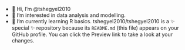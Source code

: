 - 👋 Hi, I’m @tshegyel2010
- 👀 I’m interested in data analysis and modelling.
- 🌱 I’m currently learning R basics.
tshegyel2010/tshegyel2010 is a ✨ special ✨ repository because its `README.md` (this file) appears on your GitHub profile.
You can click the Preview link to take a look at your changes.
